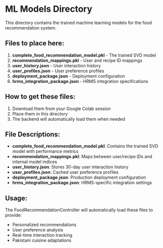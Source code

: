 # ML Models Directory

This directory contains the trained machine learning models for the food recommendation system.

## Files to place here:

1. **complete_food_recommendation_model.pkl** - The trained SVD model
2. **recommendation_mappings.pkl** - User and recipe ID mappings
3. **user_history.json** - User interaction history
4. **user_profiles.json** - User preference profiles
5. **deployment_package.json** - Deployment configuration
6. **hrms_integration_package.json** - HRMS integration specifications

## How to get these files:

1. Download them from your Google Colab session
2. Place them in this directory
3. The backend will automatically load them when needed

## File Descriptions:

- **complete_food_recommendation_model.pkl**: Contains the trained SVD model with performance metrics
- **recommendation_mappings.pkl**: Maps between user/recipe IDs and internal model indices
- **user_history.json**: Stores 30-day user interaction history
- **user_profiles.json**: Cached user preference profiles
- **deployment_package.json**: Production deployment configuration
- **hrms_integration_package.json**: HRMS-specific integration settings

## Usage:

The FoodRecommendationController will automatically load these files to provide:
- Personalized recommendations
- User preference analysis
- Real-time interaction tracking
- Pakistani cuisine adaptations
